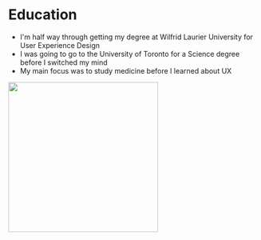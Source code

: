 # Education
- I'm half way through getting my degree at Wilfrid Laurier University for User Experience Design 
- I was going to go to the University of Toronto for a Science degree before I switched my mind
- My main focus was to study medicine before I learned about UX
<img src="https://www.transitionresourceguide.ca/sites/transitionresourceguide.ca/files/styles/hero_image/public/img/hero/_Wilfrid%20Laurier.png?itok=vNco1qjU" height="300x"/>